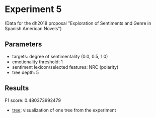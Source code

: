 Experiment 5
==============================================
(Data for the dh2018 proposal "Exploration of Sentiments and Genre in Spanish American Novels")

## Parameters

* targets: degree of sentimentality (0.0, 0.5, 1.0)
* emotionality threshold: 1
* sentiment lexicon/selected features: NRC (polarity)
* tree depth: 5

## Results

F1 score: 0.480373992479
* [tree](tree): visualization of one tree from the experiment